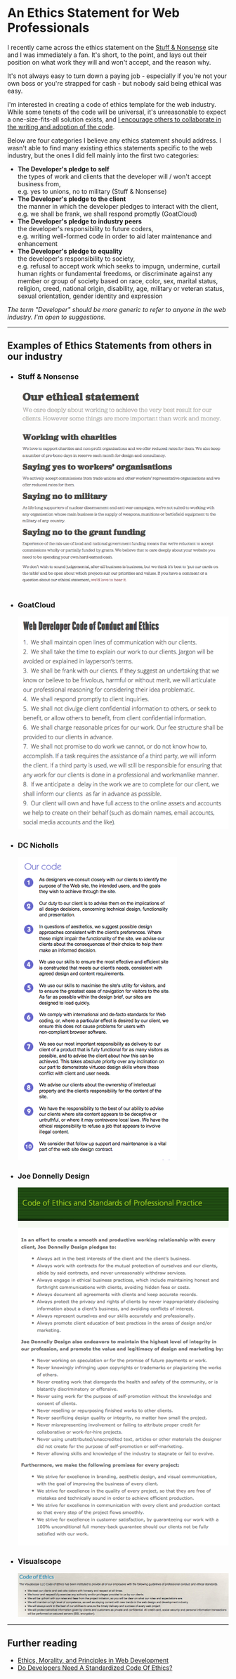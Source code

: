 # An Ethics Statement for Web Professionals

I recently came across the ethics statement on the <a href="http://stuffandnonsense.co.uk/ethics">Stuff &amp; Nonsense</a> site and I was immediately a fan. It's short, to the point, and lays out their position on what work they will and won't accept, and the reason why.

It's not always easy to turn down a paying job - especially if you're not your own boss or you're strapped for cash - but nobody said being ethical was easy.

I'm interested in creating a code of ethics template for the web industry. While some tenets of the code will be universal, it's unreasonable to expect a one-size-fits-all solution exists, and <a href="https://github.com/awestmoreland/web-ethics/tree/master/statement">I encourage others to collaborate in the writing and adoption of the code</a>.

Below are four categories I believe any ethics statement should address. I wasn't able to find many existing ethics statements specific to the web industry, but the ones I did fell mainly into the first two categories:

- **The Developer's pledge to self**  
    the types of work and clients that the developer will / won't accept business from,  
    e.g. yes to unions, no to military (Stuff &amp; Nonsense)
- **The Developer's pledge to the client**  
    the manner in which the developer pledges to interact with the client,  
    e.g. we shall be frank, we shall respond promptly (GoatCloud)
- **The Developer's pledge to industry peers**  
    the developer's responsibility to future coders,<br>
    e.g. writing well-formed code in order to aid later maintenance and enhancement
- **The Developer's pledge to equality**  
    the developer's responsibility to society,  
    e.g. refusal to accept work which seeks to impugn, undermine, curtail human rights or fundamental freedoms, or discriminate against any member or group of society based on race, color, sex, marital status, religion, creed, national origin, disability, age, military or veteran status, sexual orientation, gender identity and expression

*The term "Developer" should be more generic to refer to anyone in the web industry. I'm open to suggestions.*

<hr>

## Examples of Ethics Statements from others in our industry

- ### Stuff &amp; Nonsense
  ![Stuff & Nonsense ethical statement](https://github.com/awestmoreland/web-ethics/raw/master/images/stuffandnonsense.png "Click to visit original")

- ### GoatCloud
  ![GoatCloud code of conduct and ethics](https://github.com/awestmoreland/web-ethics/raw/master/images/goatcloud.png "Click to visit original")

- ### DC Nicholls
  ![DC Nicholls code](https://github.com/awestmoreland/web-ethics/raw/master/images/dcnicholls.png "Click to visit original")

- ### Joe Donnelly Design
  ![Joe Donnelly Design code of ethics and standards of professional practice](https://github.com/awestmoreland/web-ethics/raw/master/images/JoeDonnellyDesign.png "Click to visit original")

- ### Visualscope
  ![Visualscope code of ethics](https://github.com/awestmoreland/web-ethics/raw/master/images/visualscope.png "Click to visit original")

<hr>

## Further reading

- <a href="http://pm4web.blogspot.com/2009/04/ethics-morality-and-principles-in-web.html">Ethics, Morality, and Principles in Web Development</a>
- <a href="http://www.fastcolabs.com/3022968/do-developers-need-a-standardized-code-of-ethics">Do Developers Need A Standardized Code Of Ethics?</a>
